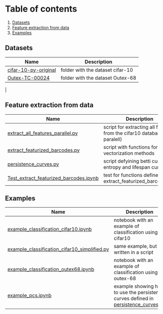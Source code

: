 # Table of contents
1. [Datasets](#datasets)
2. [Feature extraction from data](#feature-extraction-from-data)
3. [Examples](#examples)

## Datasets

| Name | Description  |
|----------------------------------------------------------------------------------------------------------|----------------------------------|
|[cifar-10-py-original](https://github.com/Cimagroup/vectorisation-maps/tree/master/cifar-10-py-original) |folder with the dataset cifar-10 |
|[Outex-TC-00024](https://github.com/Cimagroup/vectorisation-maps/tree/master/Outex-TC-00024)             | folder with the dataset Outex-68 | |[fashion_mnist](https://github.com/Cimagroup/vectorisation-maps/tree/master/fashion_mnist)             | folder with the dataset fashion_mnist |
|


## Feature extraction from data

| Name | Description  |
|----------------------------------------------------------------------------------------------------------|----------------------------------|
|[extract_all_features_parallel.py](https://github.com/Cimagroup/vectorisation-maps/blob/master/extract_all_features_parallel.py) | script for extracting all features from the cifar10 database (in paralell) |
|[extract_featurized_barcodes.py](https://github.com/Cimagroup/vectorisation-maps/blob/master/extract_featurized_barcodes.py) | script with functions for all vectorization methods |
|[persistence_curves.py](https://github.com/Cimagroup/vectorisation-maps/blob/master/persistence_curves.py)| script defyining betti curve, entropy and lifespan curve|
|[Test_extract_featurized_barcodes.ipynb](https://github.com/Cimagroup/vectorisation-maps/blob/master/Test_extract_featurized_barcodes.ipynb)|test for functions defined in extract_featurized_barcodes.py|

## Examples
| Name | Description  |
|----------------------------------------------------------------------------------------------------------|----------------------------------|
| [example_classification_cifar10.ipynb](https://github.com/Cimagroup/vectorisation-maps/blob/master/example_classification_cifar10.ipynb)  |   notebook with an example of classification using cifar10                                |
|  [example_classification_cifar10_simplified.py](https://github.com/Cimagroup/vectorisation-maps/blob/master/example_classification_cifar10_simplified.py)      |   same example, but written in a script|
|[example_classification_outex68.ipynb](https://github.com/Cimagroup/vectorisation-maps/blob/master/example_classification_outex68.ipynb)|notebook with an example of classification using outex-68|
|[example_pcs.ipynb](https://github.com/Cimagroup/vectorisation-maps/blob/master/example_pcs.ipynb)|example showing how to use the persistence curves defined in [persistence_curves.py](https://github.com/Cimagroup/vectorisation-maps/blob/master/persistence_curves.py)|


